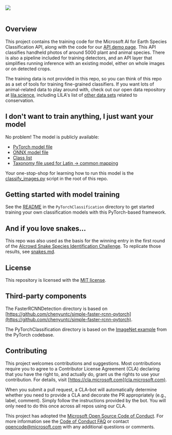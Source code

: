 
<img src="https://github.com/microsoft/SpeciesClassification/blob/master/species_demo.png"><br/><br/>

## Overview

This project contains the training code for the Microsoft AI for Earth Species Classification API, along with the code for our [API demo page](http://aka.ms/speciesclassification).  This API classifies handheld photos of around 5000 plant and animal species.  There is also a pipeline included for training detectors, and an API layer that simplifies running inference with an existing model, either on whole images or on detected crops.

The training data is not provided in this repo, so you can think of this repo as a set of tools for training fine-grained classifiers.  If you want lots of animal-related data to play around with, check out our open data repository at [lila.science](http://lila.science), including LILA's list of [other data sets](http://lila.science/otherdatasets) related to conservation.


## I don't want to train anything, I just want your model

No problem!  The model is publicly available:

* [PyTorch model file](https://lilablobssc.blob.core.windows.net/models/species_classification/species_classification.2019.12.00.pytorch)
* [ONNX model file](https://lilablobssc.blob.core.windows.net/models/species_classification/species_classification.2019.12.00.onnx)
* [Class list](https://lilablobssc.blob.core.windows.net/models/species_classification/species_classification.2019.12.00.classes.txt)
* [Taxonomy file used for Latin &rarr; common mapping](https://lilablobssc.blob.core.windows.net/models/species_classification/species_classification.2019.12.00.taxa.csv)

Your one-stop-shop for learning how to run this model is the [classify_images.py](https://github.com/microsoft/SpeciesClassification/blob/master/classify_images.py) script in the root of this repo.


## Getting started with model training

See the [README](PyTorchClassification/README.md) in the `PyTorchClassification` directory to get started training your own classification models with this PyTorch-based framework.


## And if you love snakes...

This repo was also used as the basis for the winning entry in the first round of the [AIcrowd Snake Species Identification Challenge](https://www.aicrowd.com/challenges/snake-species-identification-challenge).  To replicate those results, see [snakes.md](PyTorchClassification/snakes/snakes.md).


## License

This repository is licensed with the [MIT license](https://github.com/Microsoft/dotnet/blob/master/LICENSE).


## Third-party components

The FasterRCNNDetection directory is based on [https://github.com/chenyuntc/simple-faster-rcnn-pytorch](https://github.com/chenyuntc/simple-faster-rcnn-pytorch).

The PyTorchClassification directory is based on the [ImageNet example](https://github.com/pytorch/examples/blob/master/imagenet/main.py) from the PyTorch codebase.


## Contributing

This project welcomes contributions and suggestions.  Most contributions require you to agree to a Contributor License Agreement (CLA) declaring that you have the right to, and actually do, grant us the rights to use your contribution. For details, visit [https://cla.microsoft.com](cla.microsoft.com).

When you submit a pull request, a CLA-bot will automatically determine whether you need to provide a CLA and decorate the PR appropriately (e.g., label, comment). Simply follow the instructions provided by the bot. You will only need to do this once across all repos using our CLA.

This project has adopted the [Microsoft Open Source Code of Conduct](https://opensource.microsoft.com/codeofconduct/). For more information see the [Code of Conduct FAQ](https://opensource.microsoft.com/codeofconduct/faq/) or contact [opencode@microsoft.com](mailto:opencode@microsoft.com) with any additional questions or comments.
